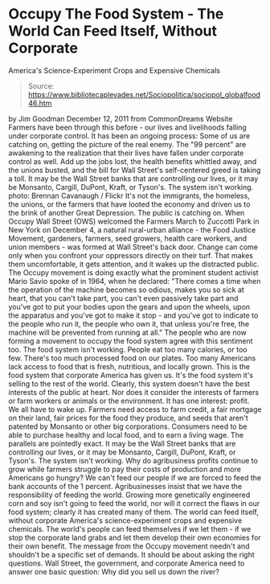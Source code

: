 # Occupy The Food System - The World Can Feed Itself, Without Corporate 
America's Science-Experiment Crops and Expensive Chemicals

> Source: https://www.bibliotecapleyades.net/Sociopolitica/sociopol_globalfood46.htm

by Jim Goodman
December 12, 2011
from
CommonDreams Website
Farmers have been through this before - our lives and livelihoods falling
under corporate control.
It has been an ongoing process:
Some of us are catching on, getting the picture
of the real enemy.
The "99 percent" are awakening to the realization that their lives have
fallen under corporate control as well. Add up the jobs lost, the health
benefits whittled away, and the unions busted, and the bill for Wall
Street's self-centered greed is taking a toll.
It may be the Wall Street
banks that are controlling our lives,
or it may be
Monsanto, Cargill,
DuPont, Kraft, or
Tyson's.
The system isn't working.
photo: Brennan Cavanaugh /
Flickr
It's not the immigrants, the homeless, the
unions, or the farmers that have looted the economy and driven us to the
brink of another Great Depression. The public is catching on.
When Occupy Wall Street (OWS) welcomed the Farmers March to
Zuccotti Park in New York on December 4, a natural rural-urban alliance -
the Food Justice Movement, gardeners, farmers, seed growers, health care
workers, and union members - was formed at Wall Street's back door.
Change can come only when you confront your oppressors directly on their
turf. That makes them uncomfortable, it gets attention, and it wakes up the
distracted public.
The Occupy movement is doing exactly what the prominent student
activist
Mario Savio spoke of in 1964, when he declared:
"There comes a time when the operation of
the machine becomes so odious, makes you so sick at heart, that you
can't take part, you can't even passively take part and you've got to
put your bodies upon the gears and upon the wheels, upon the apparatus
and you've got to make it stop - and you've got to indicate to the
people who run it, the people who own it, that unless you're free, the
machine will be prevented from running at all."
The people who are now forming a movement to
occupy the food system agree with this sentiment too.
The food system isn't working. People eat too many calories, or too few.
There's too much processed food on our plates. Too many Americans lack
access to food that is fresh, nutritious, and locally grown. This is the
food system that corporate America has given us. It's the food system it's
selling to the rest of the world.
Clearly, this system doesn't have the best interests of the public at heart.
Nor does it consider the interests of farmers or farm workers or animals or
the environment. It has one interest: profit.
We all have to wake up.
Farmers need access to farm credit, a fair mortgage on their land, fair
prices for the food they produce, and seeds that aren't patented by Monsanto
or other big corporations. Consumers need to be able to purchase healthy and
local food, and to earn a living wage.
The parallels are pointedly exact. It may be the Wall Street banks that are
controlling our lives, or it may be Monsanto, Cargill, DuPont, Kraft, or
Tyson's. The system isn't working.
Why do agribusiness profits continue to grow while farmers struggle to pay
their costs of production and more Americans go hungry? We can't feed our
people if we are forced to feed the bank accounts of the 1 percent.
Agribusinesses insist that we have the responsibility of feeding the world.
Growing more
genetically engineered corn and soy isn't
going to feed the world, nor will it correct the flaws in our food system;
clearly it has created many of them.
The world can feed itself, without corporate America's science-experiment
crops and expensive chemicals. The world's people can feed themselves if we
let them - if we stop the corporate land grabs and let them develop their
own economies for their own benefit.
The message from the Occupy movement needn't and shouldn't be a
specific set of demands. It should be about asking the right questions.
Wall Street, the government, and corporate America need to answer one basic
question:
Why did you sell us down the
river?
